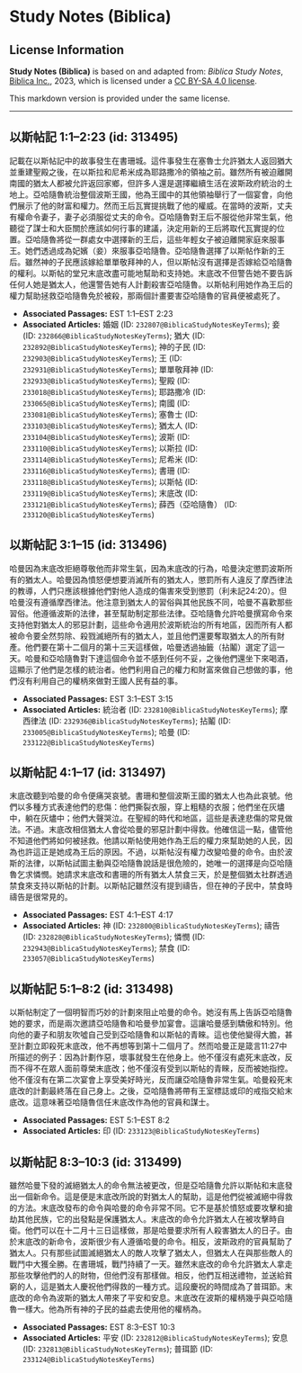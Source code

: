 # Study Notes (Biblica)

## License Information

**Study Notes (Biblica)** is based on and adapted from: _Biblica Study Notes_, [Biblica Inc.](https://www.biblica.com/), 2023, which is licensed under a [CC BY-SA 4.0 license](https://creativecommons.org/licenses/by-sa/4.0/legalcode.en).

This markdown version is provided under the same license.



--------------------------------

## 以斯帖記 1:1–2:23 (id: 313495)

記載在以斯帖記中的故事發生在書珊城。這件事發生在塞魯士允許猶太人返回猶大並重建聖殿之後，在以斯拉和尼希米成為耶路撒冷的領袖之前。雖然所有被迫離開南國的猶太人都被允許返回家鄉，但許多人還是選擇繼續生活在波斯政府統治的土地上。亞哈隨魯統治整個波斯王國，他為王國中的其他領袖舉行了一個宴會，向他們展示了他的財富和權力。然而王后瓦實提挑戰了他的權威。在當時的波斯，丈夫有權命令妻子，妻子必須服從丈夫的命令。亞哈隨魯對王后不服從他非常生氣，他聽從了謀士和大臣關於應該如何行事的建議，決定用新的王后將取代瓦實提的位置。亞哈隨魯將從一群處女中選擇新的王后，這些年輕女子被迫離開家庭來服事王。她們透過成為妃嬪（妾）來服事亞哈隨魯。亞哈隨魯選擇了以斯帖作新的王后。雖然神的子民應該嫁給單單敬拜神的人，但以斯帖沒有選擇是否嫁給亞哈隨魯的權利。以斯帖的堂兄末底改盡可能地幫助和支持她。末底改不但警告她不要告訴任何人她是猶太人，他還警告她有人計劃殺害亞哈隨魯。以斯帖利用她作為王后的權力幫助拯救亞哈隨魯免於被殺，那兩個計畫要害亞哈隨魯的官員便被處死了。

* **Associated Passages:** EST 1:1–EST 2:23
* **Associated Articles:** 婚姻 (ID: `232807@BiblicaStudyNotesKeyTerms`); 妾 (ID: `232866@BiblicaStudyNotesKeyTerms`); 猶大 (ID: `232892@BiblicaStudyNotesKeyTerms`); 神的子民 (ID: `232903@BiblicaStudyNotesKeyTerms`); 王 (ID: `232931@BiblicaStudyNotesKeyTerms`); 單單敬拜神 (ID: `232933@BiblicaStudyNotesKeyTerms`); 聖殿 (ID: `233018@BiblicaStudyNotesKeyTerms`); 耶路撒冷 (ID: `233065@BiblicaStudyNotesKeyTerms`); 南國 (ID: `233081@BiblicaStudyNotesKeyTerms`); 塞魯士 (ID: `233103@BiblicaStudyNotesKeyTerms`); 猶太人 (ID: `233104@BiblicaStudyNotesKeyTerms`); 波斯 (ID: `233110@BiblicaStudyNotesKeyTerms`); 以斯拉 (ID: `233114@BiblicaStudyNotesKeyTerms`); 尼希米 (ID: `233116@BiblicaStudyNotesKeyTerms`); 書珊 (ID: `233118@BiblicaStudyNotesKeyTerms`); 以斯帖 (ID: `233119@BiblicaStudyNotesKeyTerms`); 末底改 (ID: `233121@BiblicaStudyNotesKeyTerms`); 薛西（亞哈隨魯） (ID: `233120@BiblicaStudyNotesKeyTerms`)

## 以斯帖記 3:1–15 (id: 313496)

哈曼因為末底改拒絕尊敬他而非常生氣，因為末底改的行為，哈曼決定懲罰波斯所有的猶太人。哈曼因為憤怒便想要消滅所有的猶太人，懲罰所有人違反了摩西律法的教導，人們只應該根據他們對他人造成的傷害來受到懲罰（利未記24:20）。但哈曼沒有遵循摩西律法。他注意到猶太人的習俗與其他民族不同，哈曼不喜歡那些習俗。他遵循波斯的法律，甚至幫助制定那些法律。亞哈隨魯允許哈曼撰寫命令來支持他對猶太人的邪惡計劃，這些命令適用於波斯統治的所有地區，因而所有人都被命令要全然剪除、殺戮滅絕所有的猶太人，並且他們還要奪取猶太人的所有財產。他們要在第十二個月的第十三天這樣做，哈曼透過抽籤（拈鬮）選定了這一天。哈曼和亞哈隨魯對下達這個命令並不感到任何不妥，之後他們還坐下來喝酒，這顯示了他們是怎樣的統治者。他們利用自己的權力和財富來做自己想做的事，他們沒有利用自己的權柄來做對王國人民有益的事。

* **Associated Passages:** EST 3:1–EST 3:15
* **Associated Articles:** 統治者 (ID: `232810@BiblicaStudyNotesKeyTerms`); 摩西律法 (ID: `232936@BiblicaStudyNotesKeyTerms`); 拈鬮 (ID: `233005@BiblicaStudyNotesKeyTerms`); 哈曼 (ID: `233122@BiblicaStudyNotesKeyTerms`)

## 以斯帖記 4:1–17 (id: 313497)

末底改聽到哈曼的命令便痛哭哀號。書珊和整個波斯王國的猶太人也為此哀號。他們以多種方式表達他們的悲傷：他們撕裂衣服，穿上粗糙的衣服；他們坐在灰燼中，躺在灰燼中；他們大聲哭泣。在聖經的時代和地區，這些是表達悲傷的常見做法。不過。末底改相信猶太人會從哈曼的邪惡計劃中得救。他確信這一點，儘管他不知道他們將如何被拯救。他請以斯帖使用她作為王后的權力來幫助她的人民，因為也許這正是她成為王后的原因。不過，以斯帖沒有權力改變哈曼的命令。由於波斯的法律，以斯帖試圖主動與亞哈隨魯說話是很危險的，她唯一的選擇是向亞哈隨魯乞求憐憫。她請求末底改和書珊的所有猶太人禁食三天，於是整個猶太社群透過禁食來支持以斯帖的計劃。以斯帖記雖然沒有提到禱告，但在神的子民中，禁食時禱告是很常見的。

* **Associated Passages:** EST 4:1–EST 4:17
* **Associated Articles:** 神 (ID: `232800@BiblicaStudyNotesKeyTerms`); 禱告 (ID: `232828@BiblicaStudyNotesKeyTerms`); 憐憫 (ID: `232943@BiblicaStudyNotesKeyTerms`); 禁食 (ID: `233057@BiblicaStudyNotesKeyTerms`)

## 以斯帖記 5:1–8:2 (id: 313498)

以斯帖制定了一個明智而巧妙的計劃來阻止哈曼的命令。她沒有馬上告訴亞哈隨魯她的要求，而是兩次邀請亞哈隨魯和哈曼參加宴會。這讓哈曼感到驕傲和特別。他向他的妻子和朋友吹噓自己受到亞哈隨魯和以斯帖的青睞。這也使他變得大膽，甚至計劃立即殺死末底改，他不再想等到第十二個月了。然而哈曼正是箴言11:27中所描述的例子：因為計劃作惡，壞事就發生在他身上。他不僅沒有處死末底改，反而不得不在眾人面前尊榮末底改；他不僅沒有受到以斯帖的青睞，反而被她指控。他不僅沒有在第二次宴會上享受美好時光，反而讓亞哈隨魯非常生氣。哈曼殺死末底改的計劃最終落在自己身上。之後，亞哈隨魯將帶有王室標誌或印的戒指交給末底改。這意味著亞哈隨魯信任末底改作為他的官員和謀士。

* **Associated Passages:** EST 5:1–EST 8:2
* **Associated Articles:** 印 (ID: `233123@BiblicaStudyNotesKeyTerms`)

## 以斯帖記 8:3–10:3 (id: 313499)

雖然哈曼下發的滅絕猶太人的命令無法被更改，但是亞哈隨魯允許以斯帖和末底發出一個新命令。這是便是末底改所說的對猶太人的幫助，這是他們從被滅絕中得救的方法。末底改發布的命令與哈曼的命令非常不同。它不是基於憤怒或要攻擊和搶劫其他民族，它的出發點是保護猶太人。末底改的命令允許猶太人在被攻擊時自衛。他們可以在十二月十三日這樣做，那是哈曼要求所有人殺害猶太人的日子。由於末底改的新命令，波斯很少有人遵循哈曼的命令。相反，波斯政府的官員幫助了猶太人。只有那些試圖滅絕猶太人的敵人攻擊了猶太人，但猶太人在與那些敵人的戰鬥中大獲全勝。在書珊城，戰鬥持續了一天。雖然末底改的命令允許猶太人拿走那些攻擊他們的人的財物，但他們沒有那樣做。相反，他們互相送禮物，並送給貧窮的人，這是猶太人慶祝他們得救的一種方式。這段慶祝的時間成為了普珥節。末底改的命令為波斯的猶太人帶來了平安和安息。末底改在波斯的權柄幾乎與亞哈隨魯一樣大。他為所有神的子民的益處去使用他的權柄為。

* **Associated Passages:** EST 8:3–EST 10:3
* **Associated Articles:** 平安 (ID: `232812@BiblicaStudyNotesKeyTerms`); 安息 (ID: `232813@BiblicaStudyNotesKeyTerms`); 普珥節 (ID: `233124@BiblicaStudyNotesKeyTerms`)

